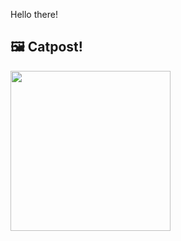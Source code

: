 Hello there!



## 🖼️ Catpost!

<sub>
    <img src="https://cdn2.thecatapi.com/images/MTc0MDUxOQ.gif" height="256">
</sub>


